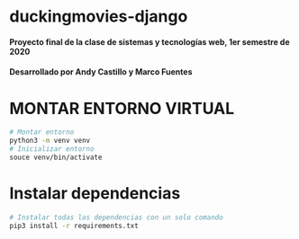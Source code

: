 # duckingmovies-django

<h4>Proyecto final de la clase de sistemas y tecnologías web, 1er semestre de 2020</h4>

<h4> Desarrollado por Andy Castillo y Marco Fuentes </h4>

# MONTAR ENTORNO VIRTUAL

```bash
# Montar entorno
python3 -m venv venv
# Inicializar entorno
souce venv/bin/activate
```

# Instalar dependencias

```bash
# Instalar todas las dependencias con un solo comando
pip3 install -r requirements.txt
```